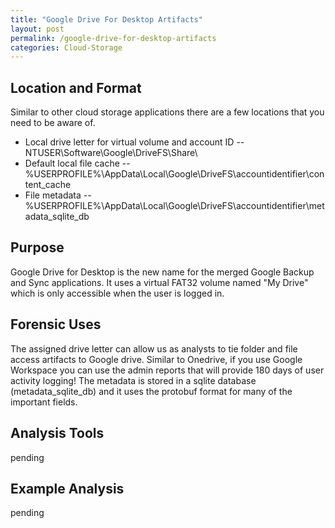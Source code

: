```yaml
---
title: "Google Drive For Desktop Artifacts"
layout: post
permalink: /google-drive-for-desktop-artifacts
categories: Cloud-Storage
---
```

## Location and Format

Similar to other cloud storage applications there are a few locations that you need to be aware of.
- Local drive letter for virtual volume and account ID
-- NTUSER\Software\Google\DriveFS\Share\
- Default local file cache
-- %USERPROFILE%\AppData\Local\Google\DriveFS\accountidentifier\content_cache
- File metadata
-- %USERPROFILE%\AppData\Local\Google\DriveFS\accountidentifier\metadata_sqlite_db

## Purpose

Google Drive for Desktop is the new name for the merged Google Backup and Sync applications. It uses a virtual FAT32 volume named "My Drive" which is only accessible when the user is logged in.

## Forensic Uses

The assigned drive letter can allow us as analysts to tie folder and file access artifacts to Google drive. Similar to Onedrive, if you use Google Workspace you can use the admin reports that will provide 180 days of user activity logging! The metadata is stored in a sqlite database (metadata_sqlite_db) and it uses the protobuf format for many of the important fields.

## Analysis Tools 

pending

## Example Analysis

pending